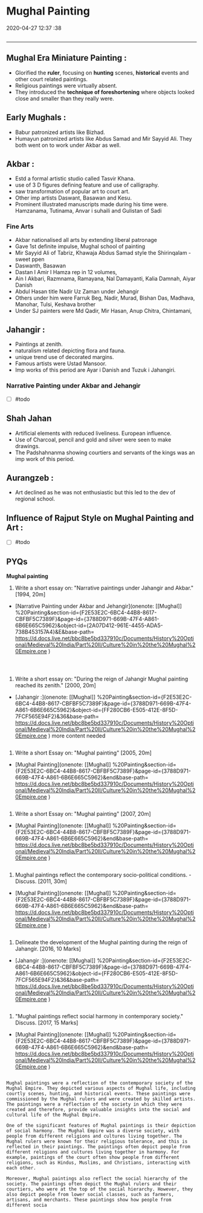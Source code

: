 # Mughal Painting

2020-04-27 12:37 :38

```toc
```

---

## Mughal Era Miniature Painting :

- Glorified the **ruler**, focusing on **hunting** scenes, **historical** events and other court related paintings.
- Religious paintings were virtually absent.
- They introduced the **technique of foreshortening** where objects looked close and smaller than they really were.

## Early Mughals :

- Babur patronized artists like Bizhad.
- Humayun patronized artists like Abdus Samad and Mir Sayyid Ali. They both went on to work under Akbar as well.

## Akbar :

- Estd a formal artistic studio called Tasvir Khana.
- use of 3 D figures defining feature and use of calligraphy.
- saw transformation of popular art to court art.
- Other imp artists Daswant, Basawan and Kesu.
- Prominent illustrated manuscripts made during his time were. Hamzanama, Tutinama, Anvar i suhaili and Gulistan of Sadi


### Fine Arts

- Akbar nationalised all arts by extending liberal patronage
- Gave 1st definite impulse, Mughal school of painting
- Mir Sayyid Ali of Tabriz, Khawaja Abdus Samad style the Shirinqalam - sweet ppen
- Daswanth, Basawan
- Dastan I Amir I Hamza rep in 12 volumes,
- Ain I Akbari, Razmnama, Ramayana, Nal Damayanti, Kalia Damnah, Aiyar Danish
- Abdul Hasan title Nadir Uz Zaman under Jehangir
- Others under him were Farruk Beg, Nadir, Murad, Bishan Das, Madhava, Manohar, Tulsi, Keshava brother
- Under SJ painters were Md Qadir, Mir Hasan, Anup Chitra, Chintamani,

## Jahangir :

- Paintings at zenith.
- naturalism related depicting flora and fauna.
- unique trend use of decorated margins.
- Famous artists were Ustad Mansoor.
- Imp works of this period are Ayar i Danish and Tuzuk i Jahangiri.

### Narrative Painting under Akbar and Jehangir

- [ ] #todo

## Shah Jahan

- Artificial elements with reduced liveliness. European influence.
- Use of Charcoal, pencil and gold and silver were seen to make drawings.
- The Padshahnanma showing courtiers and servants of the kings was an imp work of this period.

## Aurangzeb :

- Art declined as he was not enthusiastic but this led to the dev of regional school.

## Influence of Rajput Style on Mughal Painting and Art :

- [ ] #todo

## PYQs

**Mughal painting**

1. Write a short essay on: "Narrative paintings under Jahangir and Akbar." [1994, 20m]
- [Narrative Painting under Akbar and Jehangir](onenote: [[Mughal]] %20Painting&section-id={F2E53E2C-6BC4-44B8-8617-CBFBF5C7389F}&page-id={3788D971-669B-47F4-A861-6B6E665C5962}&object-id={2A07D412-961E-4455-ADA5-738B453157A4}&E&base-path= <https://d.docs.live.net/bbc8be5bd337910c/Documents/History%20Optional/Medieval%20India/Part%20II/Culture%20in%20the%20Mughal%20Empire.one> )

```ad-Answer



```

1. Write a short essay on: "During the reign of Jahangir Mughal painting reached its zenith." [2000, 20m]
- [Jahangir :](onenote: [[Mughal]] %20Painting&section-id={F2E53E2C-6BC4-44B8-8617-CBFBF5C7389F}&page-id={3788D971-669B-47F4-A861-6B6E665C5962}&object-id={FF280CB6-E505-412E-8F5D-7FCF565E94F2}&36&base-path= <https://d.docs.live.net/bbc8be5bd337910c/Documents/History%20Optional/Medieval%20India/Part%20II/Culture%20in%20the%20Mughal%20Empire.one> ) more content needed

```ad-Answer

```

1. Write a short Essay on: "Mughal painting" [2005, 20m]
- [Mughal Painting](onenote: [[Mughal]] %20Painting&section-id={F2E53E2C-6BC4-44B8-8617-CBFBF5C7389F}&page-id={3788D971-669B-47F4-A861-6B6E665C5962}&end&base-path= <https://d.docs.live.net/bbc8be5bd337910c/Documents/History%20Optional/Medieval%20India/Part%20II/Culture%20in%20the%20Mughal%20Empire.one> )

```ad-Answer

```

1. Write a short Essay on: "Mughal painting" [2007, 20m]
- [Mughal Painting](onenote: [[Mughal]] %20Painting&section-id={F2E53E2C-6BC4-44B8-8617-CBFBF5C7389F}&page-id={3788D971-669B-47F4-A861-6B6E665C5962}&end&base-path= <https://d.docs.live.net/bbc8be5bd337910c/Documents/History%20Optional/Medieval%20India/Part%20II/Culture%20in%20the%20Mughal%20Empire.one> )

```ad-Answer

```

1. Mughal paintings reflect the contemporary socio-political conditions. - Discuss. [2011,
30m]
- [Mughal Painting](onenote: [[Mughal]] %20Painting&section-id={F2E53E2C-6BC4-44B8-8617-CBFBF5C7389F}&page-id={3788D971-669B-47F4-A861-6B6E665C5962}&end&base-path= <https://d.docs.live.net/bbc8be5bd337910c/Documents/History%20Optional/Medieval%20India/Part%20II/Culture%20in%20the%20Mughal%20Empire.one> )

```ad-Answer

```

1. Delineate the development of the Mughal painting during the reign of Jahangir. [2016, 10 Marks]
- [Jahangir :](onenote: [[Mughal]] %20Painting&section-id={F2E53E2C-6BC4-44B8-8617-CBFBF5C7389F}&page-id={3788D971-669B-47F4-A861-6B6E665C5962}&object-id={FF280CB6-E505-412E-8F5D-7FCF565E94F2}&36&base-path= <https://d.docs.live.net/bbc8be5bd337910c/Documents/History%20Optional/Medieval%20India/Part%20II/Culture%20in%20the%20Mughal%20Empire.one> )

```ad-Answer

```

1. "Mughal paintings reflect social harmony in contemporary society." Discuss. [2017, 15
Marks]
- [Mughal Painting](onenote: [[Mughal]] %20Painting&section-id={F2E53E2C-6BC4-44B8-8617-CBFBF5C7389F}&page-id={3788D971-669B-47F4-A861-6B6E665C5962}&end&base-path= <https://d.docs.live.net/bbc8be5bd337910c/Documents/History%20Optional/Medieval%20India/Part%20II/Culture%20in%20the%20Mughal%20Empire.one> )

```ad-Answer

Mughal paintings were a reflection of the contemporary society of the Mughal Empire. They depicted various aspects of Mughal life, including courtly scenes, hunting, and historical events. These paintings were commissioned by the Mughal rulers and were created by skilled artists. The paintings were a reflection of the society in which they were created and therefore, provide valuable insights into the social and cultural life of the Mughal Empire.

One of the significant features of Mughal paintings is their depiction of social harmony. The Mughal Empire was a diverse society, with people from different religions and cultures living together. The Mughal rulers were known for their religious tolerance, and this is reflected in their paintings. The paintings often depict people from different religions and cultures living together in harmony. For example, paintings of the court often show people from different religions, such as Hindus, Muslims, and Christians, interacting with each other.

Moreover, Mughal paintings also reflect the social hierarchy of the society. The paintings often depict the Mughal rulers and their courtiers, who were at the top of the social hierarchy. However, they also depict people from lower social classes, such as farmers, artisans, and merchants. These paintings show how people from different socia

```

